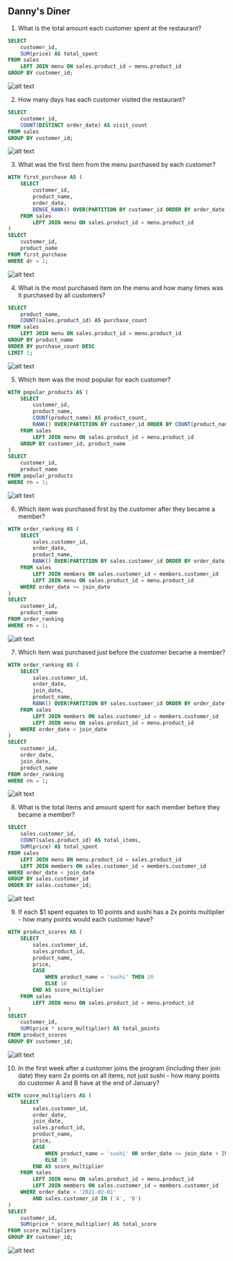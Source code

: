 ## Danny's Diner
 
1. What is the total amount each customer spent at the restaurant?

```sql
SELECT
    customer_id,
    SUM(price) AS total_spent
FROM sales
    LEFT JOIN menu ON sales.product_id = menu.product_id
GROUP BY customer_id;
```

![alt text](https://github.com/Omerguleryuz/8-weeks-sql-challenge/blob/main/8%20Week%20SQL%20Challenge/Week%201%20-%20Danny's%20Diner/Screenshots/1.PNG)

2. How many days has each customer visited the restaurant?

```sql
SELECT 
    customer_id,
    COUNT(DISTINCT order_date) AS visit_count
FROM sales
GROUP BY customer_id;
```

![alt text](https://github.com/Omerguleryuz/8-weeks-sql-challenge/blob/main/8%20Week%20SQL%20Challenge/Week%201%20-%20Danny's%20Diner/Screenshots/2.PNG)

3. What was the first item from the menu purchased by each customer?

```sql
WITH first_purchase AS (
    SELECT
        customer_id,
        product_name,
        order_date,
        DENSE_RANK() OVER(PARTITION BY customer_id ORDER BY order_date) AS dr
    FROM sales
        LEFT JOIN menu ON sales.product_id = menu.product_id
)
SELECT 
    customer_id,
    product_name
FROM first_purchase
WHERE dr = 1;
```

![alt text](https://github.com/Omerguleryuz/8-weeks-sql-challenge/blob/main/8%20Week%20SQL%20Challenge/Week%201%20-%20Danny's%20Diner/Screenshots/3.PNG)

4. What is the most purchased item on the menu and how many times was it purchased by all customers?

```sql
SELECT
    product_name,
    COUNT(sales.product_id) AS purchase_count
FROM sales
    LEFT JOIN menu ON sales.product_id = menu.product_id
GROUP BY product_name
ORDER BY purchase_count DESC
LIMIT 1;
```

![alt text](https://github.com/Omerguleryuz/8-weeks-sql-challenge/blob/main/8%20Week%20SQL%20Challenge/Week%201%20-%20Danny's%20Diner/Screenshots/4.PNG)

5. Which item was the most popular for each customer?

```sql
WITH popular_products AS (
    SELECT
        customer_id,
        product_name,
        COUNT(product_name) AS product_count,
        RANK() OVER(PARTITION BY customer_id ORDER BY COUNT(product_name) DESC) AS rn
    FROM sales
        LEFT JOIN menu ON sales.product_id = menu.product_id
    GROUP BY customer_id, product_name
)
SELECT
    customer_id,
    product_name
FROM popular_products
WHERE rn = 1;
```

![alt text](https://github.com/Omerguleryuz/8-weeks-sql-challenge/blob/main/8%20Week%20SQL%20Challenge/Week%201%20-%20Danny's%20Diner/Screenshots/5.PNG)

6. Which item was purchased first by the customer after they became a member?

```sql
WITH order_ranking AS (
    SELECT 
        sales.customer_id,
        order_date,
        product_name,
        RANK() OVER(PARTITION BY sales.customer_id ORDER BY order_date) AS rn
    FROM sales 
        LEFT JOIN members ON sales.customer_id = members.customer_id
        LEFT JOIN menu ON sales.product_id = menu.product_id
    WHERE order_date >= join_date
)
SELECT 
    customer_id,
    product_name
FROM order_ranking
WHERE rn = 1;
```

![alt text](https://github.com/Omerguleryuz/8-weeks-sql-challenge/blob/main/8%20Week%20SQL%20Challenge/Week%201%20-%20Danny's%20Diner/Screenshots/6.PNG)

7. Which item was purchased just before the customer became a member?

```sql
WITH order_ranking AS (
    SELECT 
        sales.customer_id,
        order_date,
        join_date,
        product_name,
        RANK() OVER(PARTITION BY sales.customer_id ORDER BY order_date DESC) AS rn
    FROM sales 
        LEFT JOIN members ON sales.customer_id = members.customer_id
        LEFT JOIN menu ON sales.product_id = menu.product_id
    WHERE order_date < join_date
)
SELECT
    customer_id,
    order_date,
    join_date,
    product_name
FROM order_ranking
WHERE rn = 1;
```

![alt text](https://github.com/Omerguleryuz/8-weeks-sql-challenge/blob/main/8%20Week%20SQL%20Challenge/Week%201%20-%20Danny's%20Diner/Screenshots/7.PNG)

8. What is the total items and amount spent for each member before they became a member?

```sql
SELECT
    sales.customer_id,
    COUNT(sales.product_id) AS total_items,
    SUM(price) AS total_spent
FROM sales
    LEFT JOIN menu ON menu.product_id = sales.product_id
    LEFT JOIN members ON sales.customer_id = members.customer_id
WHERE order_date < join_date
GROUP BY sales.customer_id
ORDER BY sales.customer_id;
```

![alt text](https://github.com/Omerguleryuz/8-weeks-sql-challenge/blob/main/8%20Week%20SQL%20Challenge/Week%201%20-%20Danny's%20Diner/Screenshots/8.PNG)

9. If each $1 spent equates to 10 points and sushi has a 2x points multiplier - how many points would each customer have?

```sql
WITH product_scores AS (
    SELECT 
        sales.customer_id,
        sales.product_id,
        product_name,
        price,
        CASE 
            WHEN product_name = 'sushi' THEN 20 
            ELSE 10 
        END AS score_multiplier
    FROM sales
        LEFT JOIN menu ON sales.product_id = menu.product_id
)
SELECT 
    customer_id,
    SUM(price * score_multiplier) AS total_points
FROM product_scores
GROUP BY customer_id;
```

![alt text](https://github.com/Omerguleryuz/8-weeks-sql-challenge/blob/main/8%20Week%20SQL%20Challenge/Week%201%20-%20Danny's%20Diner/Screenshots/9.PNG)

10. In the first week after a customer joins the program (including their join date) they earn 2x points on 
all items, not just sushi - how many points do customer A and B have at the end of January?

```sql
WITH score_multipliers AS (
    SELECT 
        sales.customer_id,
        order_date,
        join_date,
        sales.product_id,
        product_name,
        price,
        CASE 
            WHEN product_name = 'sushi' OR order_date <= join_date + INTERVAL '7 days' THEN 20 
            ELSE 10 
        END AS score_multiplier
    FROM sales 
        LEFT JOIN menu ON sales.product_id = menu.product_id
        LEFT JOIN members ON sales.customer_id = members.customer_id
    WHERE order_date < '2021-02-01'
        AND sales.customer_id IN ('A', 'B')
)
SELECT 
    customer_id,
    SUM(price * score_multiplier) AS total_score
FROM score_multipliers
GROUP BY customer_id;
```

![alt text](https://github.com/Omerguleryuz/8-weeks-sql-challenge/blob/main/8%20Week%20SQL%20Challenge/Week%201%20-%20Danny's%20Diner/Screenshots/10.PNG)







